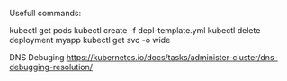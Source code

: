 Usefull commands:


kubectl get pods
kubectl create -f depl-template.yml
kubectl delete deployment myapp
kubectl get svc -o wide

DNS Debuging
https://kubernetes.io/docs/tasks/administer-cluster/dns-debugging-resolution/